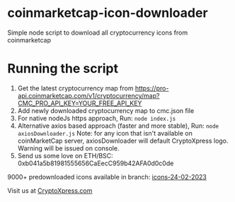 # coinmarketcap-icon-downloader

Simple node script to download all cryptocurrency icons from coinmarketcap

# Running the script

1. Get the latest cryptocurrency map from https://pro-api.coinmarketcap.com/v1/cryptocurrency/map?CMC_PRO_API_KEY=YOUR_FREE_API_KEY
2. Add newly downloaded cryptocurrency map to cmc.json file
3. For native nodeJs https approach, Run: `node index.js`
4. Alternative axios based approach (faster and more stable), Run: `node axiosDownloader.js`
   Note: for any icon that isn't available on coinMarketCap server, axiosDownloader will default CryptoXpress logo.
   Warning will be issued on console.
5. Send us some love on ETH/BSC: 0xb041a5b81981555656CaEecC959b42AFA0d0c0de

9000+ predownloaded icons available in branch: [icons-24-02-2023](https://cryptoxpress.com)

Visit us at [CryptoXpress.com](https://cryptoxpress.com)
